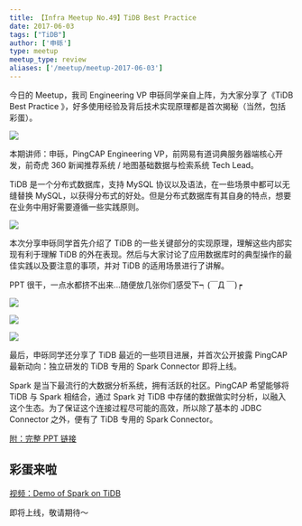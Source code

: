 ```yaml
---
title: 【Infra Meetup No.49】TiDB Best Practice
date: 2017-06-03
tags: ["TiDB"]
author: ['申砾']
type: meetup
meetup_type: review
aliases: ['/meetup/meetup-2017-06-03']
---
```



今日的 Meetup，我司 Engineering VP 申砾同学亲自上阵，为大家分享了《TiDB Best Practice 》，好多使用经验及背后技术实现原理都是首次揭秘（当然，包括彩蛋）。

![](https://upload-images.jianshu.io/upload_images/542677-0b45f5e97bf2f276?imageMogr2/auto-orient/strip%7CimageView2/2/w/1240)

本期讲师：申砾，PingCAP Engineering VP，前网易有道词典服务器端核心开发，前奇虎 360 新闻推荐系统 / 地图基础数据与检索系统 Tech Lead。

TiDB 是一个分布式数据库，支持 MySQL 协议以及语法，在一些场景中都可以无缝替换 MySQL，以获得分布式的好处。但是分布式数据库有其自身的特点，想要在业务中用好需要遵循一些实践原则。

![](https://upload-images.jianshu.io/upload_images/542677-8b94a735bbf3792f?imageMogr2/auto-orient/strip%7CimageView2/2/w/1240)

本次分享申砾同学首先介绍了 TiDB 的一些关键部分的实现原理，理解这些内部实现有利于理解 TiDB 的外在表现。然后与大家讨论了应用数据库时的典型操作的最佳实践以及要注意的事项，并对 TiDB 的适用场景进行了讲解。

PPT 很干，一点水都挤不出来...随便放几张你们感受下┑(￣Д ￣)┍

![](https://upload-images.jianshu.io/upload_images/542677-9d4fc44b2e34f761?imageMogr2/auto-orient/strip%7CimageView2/2/w/1240)

![](https://upload-images.jianshu.io/upload_images/542677-9c5dc27d9aff3691?imageMogr2/auto-orient/strip%7CimageView2/2/w/1240)

![](https://upload-images.jianshu.io/upload_images/542677-0d3c4b0f4f527663?imageMogr2/auto-orient/strip%7CimageView2/2/w/1240)

最后，申砾同学还分享了 TiDB 最近的一些项目进展，并首次公开披露 PingCAP 最新动向：独立研发的 TiDB 专用的 Spark Connector 即将上线。

Spark 是当下最流行的大数据分析系统，拥有活跃的社区。PingCAP 希望能够将 TiDB 与 Spark 相结合，通过 Spark 对 TiDB 中存储的数据做实时分析，以融入这个生态。为了保证这个连接过程尽可能的高效，所以除了基本的 JDBC Connector 之外，便有了 TiDB 专用的 Spark Connector。

[附：完整 PPT 链接](https://eyun.baidu.com/s/3geM6Ob5)

## 彩蛋来啦

[视频：Demo of Spark on TiDB](https://v.qq.com/txp/iframe/player.html?origin=https%3A%2F%2Fmp.weixin.qq.com&amp;vid=j0509iorseg&amp;autoplay=false&amp;full=true&amp;show1080p=false) 

即将上线，敬请期待～
